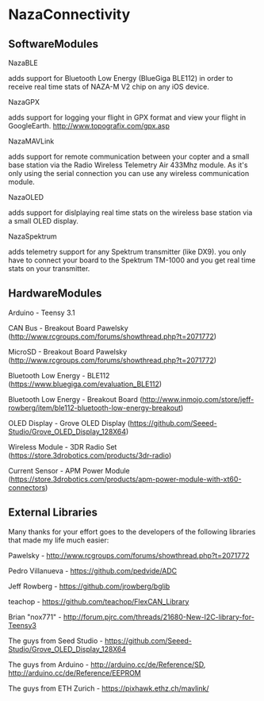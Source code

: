 NazaConnectivity
================

SoftwareModules
---------------

NazaBLE

adds support for Bluetooth Low Energy (BlueGiga BLE112) in order to receive real time stats of NAZA-M V2 chip on any iOS device.

NazaGPX

adds support for logging your flight in GPX format and view your flight in GoogleEarth.
http://www.topografix.com/gpx.asp

NazaMAVLink

adds support for remote communication between your copter and a small base station via the Radio Wireless Telemetry Air 433Mhz module.
As it's only using the serial connection you can use any wireless communication module.

NazaOLED

adds support for dislplaying real time stats on the wireless base station via a small OLED display.

NazaSpektrum

adds telemetry support for any Spektrum transmitter (like DX9).
you only have to connect your board to the Spektrum TM-1000 and you get real time stats on your transmitter.


HardwareModules
---------------

Arduino - Teensy 3.1

CAN Bus - Breakout Board Pawelsky (http://www.rcgroups.com/forums/showthread.php?t=2071772)

MicroSD - Breakout Board Pawelsky (http://www.rcgroups.com/forums/showthread.php?t=2071772)

Bluetooth Low Energy - BLE112 (https://www.bluegiga.com/evaluation_BLE112)

Bluetooth Low Energy - Breakout Board
(http://www.inmojo.com/store/jeff-rowberg/item/ble112-bluetooth-low-energy-breakout)

OLED Display - Grove OLED Display (https://github.com/Seeed-Studio/Grove_OLED_Display_128X64)

Wireless Module - 3DR Radio Set (https://store.3drobotics.com/products/3dr-radio)

Current Sensor - APM Power Module (https://store.3drobotics.com/products/apm-power-module-with-xt60-connectors)


External Libraries
------------------

Many thanks for your effort goes to the developers of the following libraries that made my life much easier:

Pawelsky - http://www.rcgroups.com/forums/showthread.php?t=2071772

Pedro Villanueva - https://github.com/pedvide/ADC

Jeff Rowberg - https://github.com/jrowberg/bglib

teachop - https://github.com/teachop/FlexCAN_Library

Brian "nox771" - http://forum.pjrc.com/threads/21680-New-I2C-library-for-Teensy3

The guys from Seed Studio - https://github.com/Seeed-Studio/Grove_OLED_Display_128X64

The guys from Arduino - http://arduino.cc/de/Reference/SD, http://arduino.cc/de/Reference/EEPROM

The guys from ETH Zurich - https://pixhawk.ethz.ch/mavlink/

